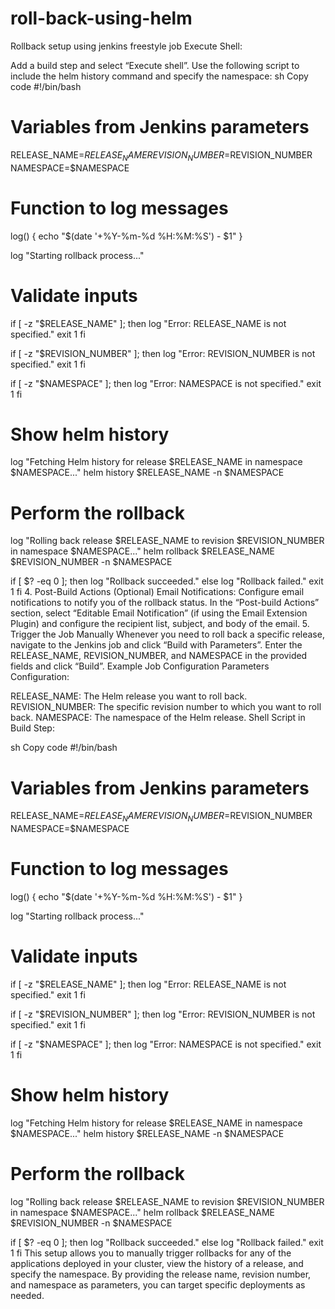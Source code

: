 # roll-back-using-helm

Rollback setup using jenkins freestyle job
Execute Shell:

Add a build step and select “Execute shell”.
Use the following script to include the helm history command and specify the namespace:
sh
Copy code
#!/bin/bash

# Variables from Jenkins parameters
RELEASE_NAME=$RELEASE_NAME
REVISION_NUMBER=$REVISION_NUMBER
NAMESPACE=$NAMESPACE

# Function to log messages
log() {
    echo "$(date '+%Y-%m-%d %H:%M:%S') - $1"
}

log "Starting rollback process..."

# Validate inputs
if [ -z "$RELEASE_NAME" ]; then
    log "Error: RELEASE_NAME is not specified."
    exit 1
fi

if [ -z "$REVISION_NUMBER" ]; then
    log "Error: REVISION_NUMBER is not specified."
    exit 1
fi

if [ -z "$NAMESPACE" ]; then
    log "Error: NAMESPACE is not specified."
    exit 1
fi

# Show helm history
log "Fetching Helm history for release $RELEASE_NAME in namespace $NAMESPACE..."
helm history $RELEASE_NAME -n $NAMESPACE

# Perform the rollback
log "Rolling back release $RELEASE_NAME to revision $REVISION_NUMBER in namespace $NAMESPACE..."
helm rollback $RELEASE_NAME $REVISION_NUMBER -n $NAMESPACE

if [ $? -eq 0 ]; then
    log "Rollback succeeded."
else
    log "Rollback failed."
    exit 1
fi
4. Post-Build Actions (Optional)
Email Notifications:
Configure email notifications to notify you of the rollback status.
In the “Post-build Actions” section, select “Editable Email Notification” (if using the Email Extension Plugin) and configure the recipient list, subject, and body of the email.
5. Trigger the Job Manually
Whenever you need to roll back a specific release, navigate to the Jenkins job and click “Build with Parameters”.
Enter the RELEASE_NAME, REVISION_NUMBER, and NAMESPACE in the provided fields and click “Build”.
Example Job Configuration
Parameters Configuration:

RELEASE_NAME: The Helm release you want to roll back.
REVISION_NUMBER: The specific revision number to which you want to roll back.
NAMESPACE: The namespace of the Helm release.
Shell Script in Build Step:

sh
Copy code
#!/bin/bash

# Variables from Jenkins parameters
RELEASE_NAME=$RELEASE_NAME
REVISION_NUMBER=$REVISION_NUMBER
NAMESPACE=$NAMESPACE

# Function to log messages
log() {
    echo "$(date '+%Y-%m-%d %H:%M:%S') - $1"
}

log "Starting rollback process..."

# Validate inputs
if [ -z "$RELEASE_NAME" ]; then
    log "Error: RELEASE_NAME is not specified."
    exit 1
fi

if [ -z "$REVISION_NUMBER" ]; then
    log "Error: REVISION_NUMBER is not specified."
    exit 1
fi

if [ -z "$NAMESPACE" ]; then
    log "Error: NAMESPACE is not specified."
    exit 1
fi

# Show helm history
log "Fetching Helm history for release $RELEASE_NAME in namespace $NAMESPACE..."
helm history $RELEASE_NAME -n $NAMESPACE

# Perform the rollback
log "Rolling back release $RELEASE_NAME to revision $REVISION_NUMBER in namespace $NAMESPACE..."
helm rollback $RELEASE_NAME $REVISION_NUMBER -n $NAMESPACE

if [ $? -eq 0 ]; then
    log "Rollback succeeded."
else
    log "Rollback failed."
    exit 1
fi
This setup allows you to manually trigger rollbacks for any of the applications deployed in your cluster, view the history of a release, and specify the namespace. By providing the release name, revision number, and namespace as parameters, you can target specific deployments as needed.








